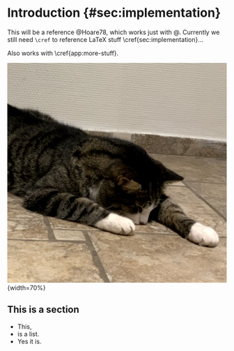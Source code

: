 # Introduction {#sec:implementation}

This will be a reference @Hoare78, which works just with @. Currently we still need `\cref` to reference LaTeX stuff \cref{sec:implementation}...

Also works with \cref{app:more-stuff}.

![Some image](figures/image.png){width=70%}

## This is a section

- This,
- is a list.
- Yes it is.
